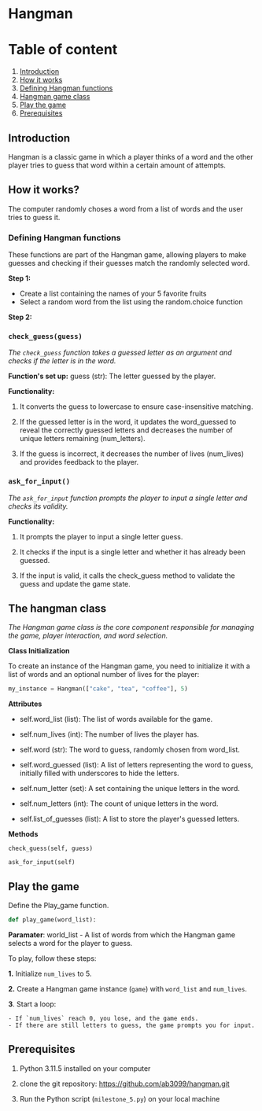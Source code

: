 # Hangman
# Table of content
1. [Introduction](#introduction)
2. [How it works](#How-it-works-?)
3. [Defining Hangman functions](#Defining-Hangaman-functions)
4. [Hangman game class](#Hangan-game-class)
5. [Play the game](#Play-the-game)
6. [Prerequisites](#Prerequisites)

## Introduction 
Hangman is a classic game in which a player thinks of a word and the other player tries to guess that word within a certain amount of attempts.
## How it works?
The computer randomly choses a word from a list of words and the user tries to guess it.


### Defining Hangman functions 
These functions are part of the Hangman game, allowing players to make guesses and checking if their guesses match the randomly selected word.

**Step 1:**
- Create a list containing the names of your 5 favorite fruits
- Select a random word from the list using the random.choice function

**Step 2:**

### `check_guess(guess)` 


_The `check_guess` function takes a guessed letter as an argument and checks if the letter is in the word._

**Function's set up:**
guess (str): The letter guessed by the player.

**Functionality:**

1. It converts the guess to lowercase to ensure case-insensitive matching.

2. If the guessed letter is in the word, it updates the word_guessed to reveal the correctly guessed letters and decreases the number of unique letters remaining (num_letters).

3. If the guess is incorrect, it decreases the number of lives (num_lives) and provides feedback to the player.


### `ask_for_input()`

_The `ask_for_input` function prompts the player to input a single letter and checks its validity._

**Functionality:**

1. It prompts the player to input a single letter guess.

2. It checks if the input is a single letter and whether it has already been guessed.

3. If the input is valid, it calls the check_guess method to validate the guess and update the game state.

## The hangman class
_The Hangman game class is the core component responsible for managing the game, player interaction, and word selection._

**Class Initialization**

To create an instance of the Hangman game, you need to initialize it with a list of words and an optional number of lives for the player:

```python
my_instance = Hangman(["cake", "tea", "coffee"], 5)
```
**Attributes**

- self.word_list (list): The list of words available for the game.

- self.num_lives (int): The number of lives the player has.
- self.word (str): The word to guess, randomly chosen from  word_list.
- self.word_guessed (list): A list of letters representing the word to guess, initially filled with underscores to hide the letters.
- self.num_letter (set): A set containing the unique letters in the word.
- self.num_letters (int): The count of unique letters in the word.
- self.list_of_guesses (list): A list to store the player's guessed letters.

**Methods**

`check_guess(self, guess)`

`ask_for_input(self)`


## Play the game

Define the Play_game function. 
```python
def play_game(word_list):
```
**Paramater**: world_list - A list of words from which the Hangman game selects a word for the player to guess.

To play, follow these steps:

**1.**  Initialize `num_lives` to 5.

**2.** Create a Hangman game instance (`game`) with  `word_list` and `num_lives`.

**3**. Start a loop:

    - If `num_lives` reach 0, you lose, and the game ends.
    - If there are still letters to guess, the game prompts you for input.


## Prerequisites


1. Python 3.11.5 installed on your computer

2. clone the git repository: https://github.com/ab3099/hangman.git

3. Run the Python script (`milestone_5.py`) on your local machine





